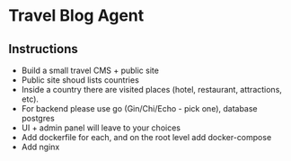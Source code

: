 # Travel Blog Agent

## Instructions
- Build a small travel CMS + public site
- Public site shoud lists countries
- Inside a country there are visited places (hotel, restaurant, attractions, etc).
- For backend please use go (Gin/Chi/Echo - pick one), database postgres
- UI + admin panel will leave to your choices
- Add dockerfile for each, and on the root level add docker-compose
- Add nginx
